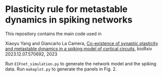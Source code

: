 # Plasticity rule for metastable dynamics in spiking networks

This repository contains the main code used in 
 
  Xiaoyu Yang and Giancarlo La Camera,
  [Co-existence of synaptic plasticity and metastable dynamics in a spiking model of cortical circuits](https://www.biorxiv.org/content/10.1101/2023.12.07.570692v1),
  bioRxiv 2023.12.07.570692, 2023

Run ``EIFnet_simulation.py`` to generate the network model and the spiking data. 
Run ``makeplot.py`` to generate the panels in Fig. 2. 
